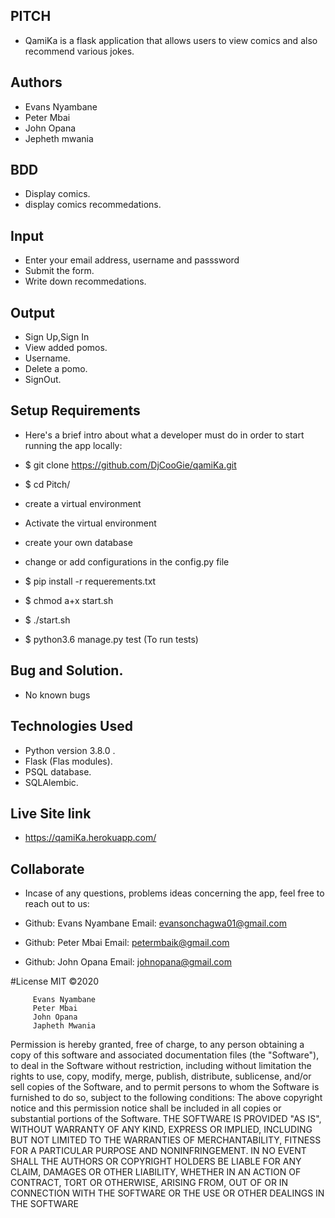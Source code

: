 ## PITCH

- QamiKa is a flask application that allows users to view comics and also recommend various jokes.


## Authors
  -  Evans Nyambane
  -   Peter Mbai
  -   John Opana
  -   Jepheth mwania


## BDD
  - Display comics.
  - display comics recommedations.


## Input
  - Enter your email address, username and passsword
  - Submit the form.
  - Write down recommedations.

## Output
  - Sign Up,Sign In
  - View added pomos.
  - Username.
  - Delete a pomo.
  - SignOut.


## Setup Requirements

  - Here's a brief intro about what a developer must do in order to start running the app locally:

   - $ git clone https://github.com/DjCooGie/qamiKa.git
   -  $ cd Pitch/

   - create a virtual environment
   -  Activate the virtual environment
   -  create your own database
   - change or add configurations in the config.py file
   -  $ pip install -r requerements.txt
   - $ chmod a+x start.sh
   - $ ./start.sh
   - $ python3.6 manage.py test (To run tests)


## Bug and Solution.
   - No known bugs

## Technologies Used
  - Python version 3.8.0 .
  - Flask (Flas modules).
  - PSQL database.
  - SQLAlembic.

## Live Site link
  - https://qamiKa.herokuapp.com/

## Collaborate
  - Incase of any questions, problems ideas concerning the app, feel free to reach out to us:

  - Github: Evans Nyambane Email: evansonchagwa01@gmail.com

  - Github: Peter Mbai Email: petermbaik@gmail.com

  - Github: John Opana Email: johnopana@gmail.com



#License
  MIT ©2020

         Evans Nyambane
         Peter Mbai
         John Opana
         Japheth Mwania
  Permission is hereby granted, free of charge, to any person obtaining a copy of this software and associated documentation files (the "Software"), to deal in the Software without restriction, including without limitation the rights to use, copy, modify, merge, publish, distribute, sublicense, and/or sell copies of the Software, and to permit persons to whom the Software is furnished to do so, subject to the following conditions: The above copyright notice and this permission notice shall be included in all copies or substantial portions of the Software. THE SOFTWARE IS PROVIDED "AS IS", WITHOUT WARRANTY OF ANY KIND, EXPRESS OR IMPLIED, INCLUDING BUT NOT LIMITED TO THE WARRANTIES OF MERCHANTABILITY, FITNESS FOR A PARTICULAR PURPOSE AND NONINFRINGEMENT. IN NO EVENT SHALL THE AUTHORS OR COPYRIGHT HOLDERS BE LIABLE FOR ANY CLAIM, DAMAGES OR OTHER LIABILITY, WHETHER IN AN ACTION OF CONTRACT, TORT OR OTHERWISE, ARISING FROM, OUT OF OR IN CONNECTION WITH THE SOFTWARE OR THE USE OR OTHER DEALINGS IN THE SOFTWARE      
